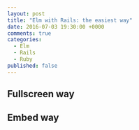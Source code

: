 ```yaml
---
layout: post
title: "Elm with Rails: the easiest way"
date: 2016-07-03 19:30:00 +0000
comments: true
categories:
  - Elm
  - Rails
  - Ruby
published: false
---
```


## Fullscreen way

## Embed way

